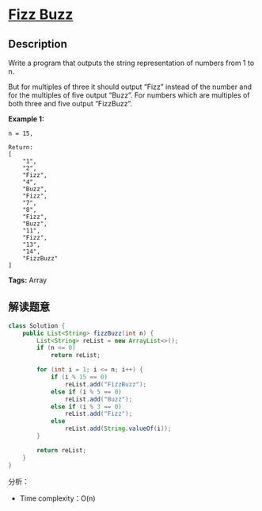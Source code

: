 # [Fizz Buzz][title]

## Description

Write a program that outputs the string representation of numbers from 1 to n.

But for multiples of three it should output “Fizz” instead of the number and for the multiples of five output “Buzz”. For numbers which are multiples of both three and five output “FizzBuzz”.

**Example 1:**

```
n = 15,

Return:
[
    "1",
    "2",
    "Fizz",
    "4",
    "Buzz",
    "Fizz",
    "7",
    "8",
    "Fizz",
    "Buzz",
    "11",
    "Fizz",
    "13",
    "14",
    "FizzBuzz"
]
```

**Tags:** Array

## 解读题意

```java
class Solution {
    public List<String> fizzBuzz(int n) {
        List<String> reList = new ArrayList<>();
        if (n <= 0)
            return reList;

        for (int i = 1; i <= n; i++) {
            if (i % 15 == 0)
                reList.add("FizzBuzz");
            else if (i % 5 == 0)
                reList.add("Buzz");
            else if (i % 3 == 0)
                reList.add("Fizz");
            else
                reList.add(String.valueOf(i));
        }

        return reList;
    }
}
```
分析：
- Time complexity：O(n)

[title]:https://leetcode.com/problems/fizz-buzz/